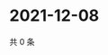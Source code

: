 # 2021-12-08

共 0 条

<!-- BEGIN WEIBO -->
<!-- 最后更新时间 Wed Dec 08 2021 02:10:45 GMT+0800 (China Standard Time) -->

<!-- END WEIBO -->
